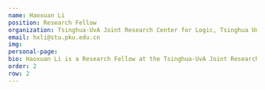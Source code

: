 ```yaml
---
name: Haoxuan Li
position: Research Fellow
organization: Tsinghua-UvA Joint Research Center for Logic, Tsinghua University
email: hxli@stu.pku.edu.cn
img:
personal-page: 
bio: Haoxuan Li is a Research Fellow at the Tsinghua-UvA Joint Research Center for Logic, with research interests spanning large language models, recommender systems, and causal learning. He has authored over 50 papers in top conferences such as NeurIPS, ICML, and CVPR, and has extensive experience organizing major workshops at NeurIPS, ICLR, AAAI, and ICDM.
order: 2
row: 2
---
```

